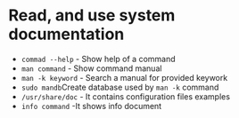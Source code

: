 # Read, and use system documentation
* `commad --help` - Show help of a command
* `man command` - Show command manual
* `man -k keyword` - Search a manual for provided keywork
* `sudo mandb`Create database used by `man -k` command
* `/usr/share/doc` - It contains configuration files examples
* `info command` -It shows info document